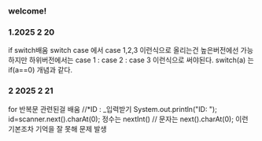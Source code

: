 ### welcome!

### 1.2025 2 20
if switch배움
switch case 에서 case 1,2,3 이런식으로 올리는건 높은버전에선 가능하지만 하위버전에서는 case 1 : case 2 : case 3 이런식으로 써야된다.
switch(a) 는 if(a==0) 개념과 같다.

### 2 2025 2 21
for 반복문 관련된걸 배움
//*ID : _입력받기
System.out.println("ID: ");
id=scanner.next().charAt(0);
정수는 nextInt() // 문자는 next().charAt(0); 이런 기본조차 기억을 잘 못해 문제 발생
